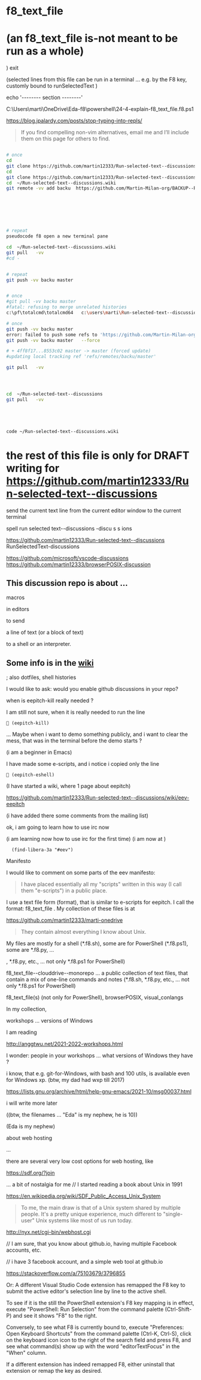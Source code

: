 
# f8_text_file
# (an f8_text_file is-not meant to be run as a whole)
)
exit

(selected lines from this file can be run in a terminal ... e.g. by the F8 key, customly bound to runSelectedText  )

echo '-------- section --------'





C:\Users\marti\OneDrive\Eda-f8\powershell\24-4-explain-f8_text_file.f8.ps1










https://blog.jpalardy.com/posts/stop-typing-into-repls/

> If you find compelling non-vim alternatives, email me and I’ll include them on this page for others to find.







```bash

# once
cd
git clone https://github.com/martin12333/Run-selected-text--discussions.wiki.git
cd
git clone https://github.com/martin12333/Run-selected-text--discussions.git
cd  ~/Run-selected-text--discussions.wiki
git remote -vv add backu  https://github.com/Martin-Milan-org/BACKUP--Run-selected-text--discussions.wiki







# repeat
pseudocode f8 open a new terminal pane

cd  ~/Run-selected-text--discussions.wiki
git pull   -vv
#cd -


# repeat
git push -vv backu master


# once
#git pull -vv backu master
#fatal: refusing to merge unrelated histories
c:\pf\totalcmd\totalcmd64   c:\users\marti\Run-selected-text--discussions.wiki   "C:\Users\marti\OneDrive\Run-selected-text--discussions.wiki--robocopy"

# once
git push -vv backu master
error: failed to push some refs to 'https://github.com/Martin-Milan-org/BACKUP--Run-selected-text--discussions.wiki'
git push -vv backu master   --force

# + 4ff8f17...8553c02 master -> master (forced update)
#updating local tracking ref 'refs/remotes/backu/master'

git pull   -vv




cd  ~/Run-selected-text--discussions
git pull   -vv





code ~/Run-selected-text--discussions.wiki

```




# the rest of this file is only for  DRAFT writing for https://github.com/martin12333/Run-selected-text--discussions





send the current text line from the current editor window to the current terminal


spell
run selected text--discussions
-discu s s ions


https://github.com/martin12333/Run-selected-text--discussions
RunSelectedText-discussions

https://github.com/microsoft/vscode-discussions
https://github.com/martin12333/browserPOSIX-discussion





## This discussion repo is about ...

macros

in editors

to send

a line of text (or a block of text)

to a shell or an interpreter.

## Some info is in the [wiki]()




; also dotfiles, shell histories




I would like to ask: would you enable github discussions in your repo?



when is eepitch-kill really needed  ?

I am still not sure, when it is really needed to run the line

```
 (eepitch-kill)

```

... Maybe when i want to demo something publicly, and i want to clear the mess, that was in the terminal before the demo starts ?

(i am a beginner in Emacs)

I have made some e-scripts, and i notice i  copied only the line

```
 (eepitch-eshell)
```






(I have started a wiki, where 1 page about eepitch)

https://github.com/martin12333/Run-selected-text--discussions/wiki/eev-eepitch

(i have added there some comments from the mailing list)



ok, i am going to learn how to use irc now 

(i am learning now how to use irc for the first time)
(i am now at )
```
  (find-libera-3a "#eev")
```


Manifesto

I would like to comment on some parts of the eev manifesto:

> I have placed essentially all my "scripts" written in this way (I call them "e-scripts") in a public place.

I use a text file form (format), that is similar to e-scripts for eepitch. I call the format: f8_text_file . My collection of these files is at

https://github.com/martin12333/marti-onedrive

> They contain almost everything I know about Unix.

My files are mostly for a shell (\*.f8.sh), some are for PowerShell (\*.f8.ps1), some are \*.f8.py, ...


, *.f8.py, etc., ... not only *.f8.ps1 for PowerShell)




f8_text_file--clouddrive--monorepo ... a public collection of text files, that contain a mix of one-line commands and notes (*.f8.sh, *.f8.py, etc., ... not only *.f8.ps1 for PowerShell)



f8_text_file(s) (not only for PowerShell), browserPOSIX, visual_conlangs

In my collection, 






workshops ... versions of Windows

I am reading 


http://anggtwu.net/2021-2022-workshops.html

I wonder: people in your workshops ... what versions of Windows they have ?

i know, that e.g. git-for-Windows, with bash and 100 utils, is available even for Windows xp. (btw, my dad had wxp till 2017)








https://lists.gnu.org/archive/html/help-gnu-emacs/2021-10/msg00037.html





i will write more later

((btw, the filenames ... "Eda" is my nephew, he is 10))

(Eda is my nephew)



about web hosting


...

there are several very low cost options for web hosting, like 

https://sdf.org/?join

 ... a bit of nostalgia for me // I started reading a book about Unix in 1991

https://en.wikipedia.org/wiki/SDF_Public_Access_Unix_System


> To me, the main draw is that of a Unix system shared by multiple people. It's a pretty unique experience, much different to "single-user" Unix systems like most of us run today.




http://nyx.net/cgi-bin/webhost.cgi

// I am sure, that you know about github.io, having multiple Facebook accounts, etc.

// i have 3 facebook account, and a simple web tool at github.io








https://stackoverflow.com/a/75103679/3796855

Or: A different Visual Studio Code extension has remapped the F8 key to submit the active editor's selection line by line to the active shell.

To see if it is the still the PowerShell extension's F8 key mapping is in effect, execute "PowerShell: Run Selection" from the command palette (Ctrl-Shift-P) and see it shows "F8" to the right.

Conversely, to see what F8 is currently bound to, execute
"Preferences: Open Keyboard Shortcuts" from the command palette (Ctrl-K, Ctrl-S), click on the keyboard icon icon to the right of the search field and press F8, and see what command(s) show up with the word "editorTextFocus" in the "When" column.

If a different extension has indeed remapped F8, either uninstall that extension or remap the key as desired.
